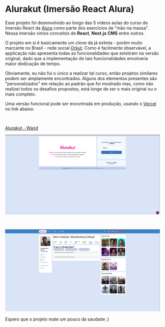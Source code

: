 # Alurakut (Imersão React Alura)

Esse projeto foi desenvolvido ao longo das 5 videos aulas do curso de Imersão React da [Alura](https://www.alura.com.br/) como parte dos exercícios de "mão na massa". Nessa imersão vimos conceitos de **React**, **Next.js** **CMS** entre outros.

O projeto em si é basicamente um clone da já extinta - porém muito marcante no Brasil - rede social [Orkut](https://pt.wikipedia.org/wiki/Orkut). Como é facilmente observável, a applicação não apresenta todas as funcionalidades que existiram na versão original, dado que a implementação de tais funcionalidades envolveria maior dedicação de tempo.

Obviamente, eu não fui o único a realizar tal curso, então projetos similares podem ser amplamente encontrados. Alguns dos elementos presentes são "personalizados" em relação ao padrão que foi mostrado mas, como não realizei todos os desafios propostos, está longe de ser o mais original ou o mais completo.

Uma versão funcional pode ser encontrada em produção, usando o [Vercel](https://vercel.com) no link abaixo: 

<br>

  [Alurakut - Wand](https://alurakut-mocha-one.vercel.app/login) 
  
  

![login](/src/imgs/login.png "página de login")

<br>

![home](/src/imgs/home.png "página principal")


Espero que o projeto mate um pouco da saudade ;)
